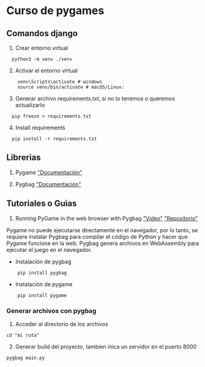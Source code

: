 # Curso de pygames


## Comandos django
1. Crear entorno virtual
```  
  python3 -m venv ./venv
```
   
2.  Activar el entorno virtual
```
    venv\Scripts\activate # windows
    source venv/bin/activate # macOS/Linux:
```

3. Generar archivo requirements.txt, si no lo tenemos o queremos actualizarlo
```   
  pip freeze > requirements.txt
```  
   
4. Install requirements 
```   
  pip install -r requirements.txt
```

## Librerias

1. Pygame
["Documentación"](https://pypi.org/project/pygame/)

2. Pygbag
["Documentación"](https://pypi.org/project/pygbag/)


## Tutoriales o Guias

1. Running PyGame in the web browser with Pygbag
["Video"](https://youtu.be/q25i2CCNvis?si=oBWjxkGpXBr865m8)
["Repositorio"](https://github.com/educ8s/Python-Retro-Snake-Game-Pygame)


Pygame no puede ejecutarse directamente en el navegador, por lo tanto, se requiere 
instalar Pygbag para compilar el código de Python y hacer que Pygame funcione en la web. 
Pygbag genera archivos en WebAssembly para ejecutar el juego en el navegador.

- Instalación de pygbag
```
    pip install pygbag
```

- Instalación de pygame
```
    pip install pygame
```

### Generar archivos con pygbag
1. Acceder al directorio de los archivos
```
cd "mi ruta"
```
2. Generar build del proyecto, tambien inica un servidor en el puerto 8000
```
pygbag main.py
```
